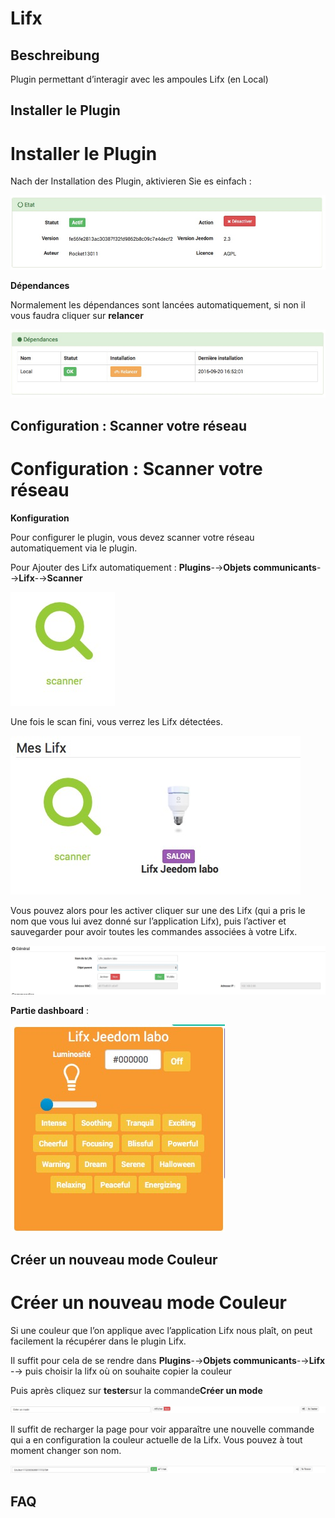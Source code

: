 Lifx 
====

Beschreibung 
-----------

Plugin permettant d’interagir avec les ampoules Lifx (en Local)

Installer le Plugin 
-------------------

Installer le Plugin 
===================

Nach der Installation des Plugin, aktivieren Sie es einfach :

![doc lifx 1](./images/doc_lifx_1.png)

**Dépendances**

Normalement les dépendances sont lancées automatiquement, si non il vous
faudra cliquer sur **relancer**

![doc lifx 2](./images/doc_lifx_2.png)

Configuration : Scanner votre réseau 
------------------------------------

Configuration : Scanner votre réseau 
====================================

**Konfiguration**

Pour configurer le plugin, vous devez scanner votre réseau
automatiquement via le plugin.

Pour Ajouter des Lifx automatiquement : **Plugins**-→**Objets
communicants**-→**Lifx**-→**Scanner**

![doc lifx 3](./images/doc_lifx_3.png)

Une fois le scan fini, vous verrez les Lifx détectées.

![doc lifx 4](./images/doc_lifx_4.png)

Vous pouvez alors pour les activer cliquer sur une des Lifx (qui a pris
le nom que vous lui avez donné sur l’application Lifx), puis l’activer
et sauvegarder pour avoir toutes les commandes associées à votre Lifx.

![doc lifx 5](./images/doc_lifx_5.png)

**Partie dashboard** :

![doc lifx 6](./images/doc_lifx_6.png)

Créer un nouveau mode Couleur 
-----------------------------

Créer un nouveau mode Couleur 
=============================

Si une couleur que l’on applique avec l’application Lifx nous plaît, on
peut facilement la récupérer dans le plugin Lifx.

Il suffit pour cela de se rendre dans **Plugins**-→**Objets
communicants**-→**Lifx** -→ puis choisir la lifx où on souhaite copier
la couleur

Puis après cliquez sur **tester**sur la commande**Créer un mode**

![doc lifx 7](./images/doc_lifx_7.png)

Il suffit de recharger la page pour voir apparaître une nouvelle
commande qui a en configuration la couleur actuelle de la Lifx. Vous
pouvez à tout moment changer son nom.

![doc lifx 8](./images/doc_lifx_8.png)

FAQ 
---
